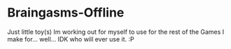 # Braingasms-Offline
Just little toy(s) Im working out for myself to use for the rest of the Games I make for... well... IDK who will ever use it. :P
